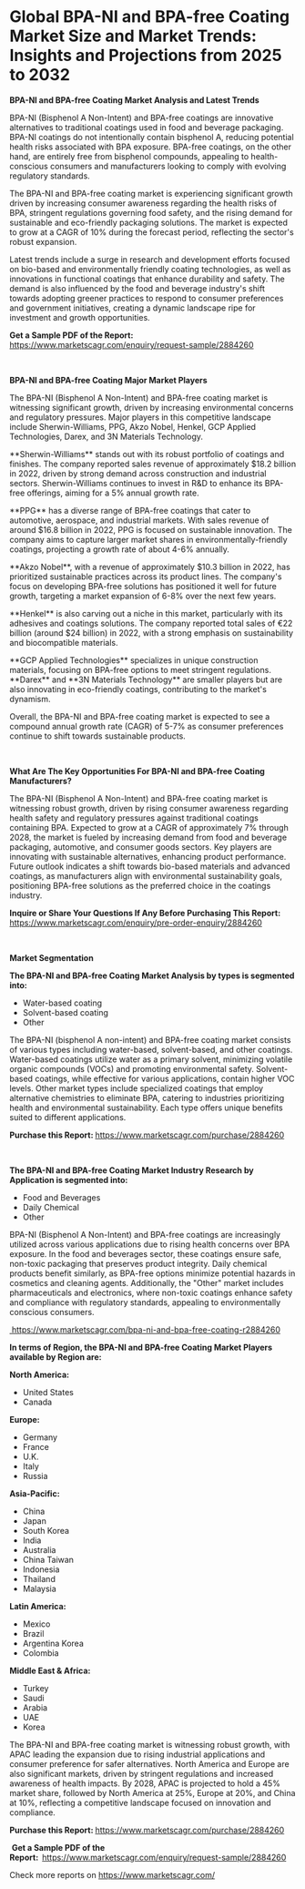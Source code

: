 <p><h1>Global BPA-NI and BPA-free Coating Market Size and Market Trends: Insights and Projections from 2025 to 2032</h1></p><p><strong>BPA-NI and BPA-free Coating Market Analysis and Latest Trends</strong></p>
<p><p>BPA-NI (Bisphenol A Non-Intent) and BPA-free coatings are innovative alternatives to traditional coatings used in food and beverage packaging. BPA-NI coatings do not intentionally contain bisphenol A, reducing potential health risks associated with BPA exposure. BPA-free coatings, on the other hand, are entirely free from bisphenol compounds, appealing to health-conscious consumers and manufacturers looking to comply with evolving regulatory standards.</p><p>The BPA-NI and BPA-free coating market is experiencing significant growth driven by increasing consumer awareness regarding the health risks of BPA, stringent regulations governing food safety, and the rising demand for sustainable and eco-friendly packaging solutions. The market is expected to grow at a CAGR of 10% during the forecast period, reflecting the sector's robust expansion.</p><p>Latest trends include a surge in research and development efforts focused on bio-based and environmentally friendly coating technologies, as well as innovations in functional coatings that enhance durability and safety. The demand is also influenced by the food and beverage industry's shift towards adopting greener practices to respond to consumer preferences and government initiatives, creating a dynamic landscape ripe for investment and growth opportunities.</p></p>
<p><strong>Get a Sample PDF of the Report:&nbsp;</strong> <a href="https://www.marketscagr.com/enquiry/request-sample/2884260?utm_campaign=3068&utm_medium=2&utm_source=Github&utm_content=ia&utm_term=13032025&utm_id=bpa-ni-and-bpa-free-coating">https://www.marketscagr.com/enquiry/request-sample/2884260</a></p>
<p>&nbsp;</p>
<p><strong>BPA-NI and BPA-free Coating Major Market Players</strong></p>
<p><p>The BPA-NI (Bisphenol A Non-Intent) and BPA-free coating market is witnessing significant growth, driven by increasing environmental concerns and regulatory pressures. Major players in this competitive landscape include Sherwin-Williams, PPG, Akzo Nobel, Henkel, GCP Applied Technologies, Darex, and 3N Materials Technology.</p><p>**Sherwin-Williams** stands out with its robust portfolio of coatings and finishes. The company reported sales revenue of approximately $18.2 billion in 2022, driven by strong demand across construction and industrial sectors. Sherwin-Williams continues to invest in R&D to enhance its BPA-free offerings, aiming for a 5% annual growth rate.</p><p>**PPG** has a diverse range of BPA-free coatings that cater to automotive, aerospace, and industrial markets. With sales revenue of around $16.8 billion in 2022, PPG is focused on sustainable innovation. The company aims to capture larger market shares in environmentally-friendly coatings, projecting a growth rate of about 4-6% annually.</p><p>**Akzo Nobel**, with a revenue of approximately $10.3 billion in 2022, has prioritized sustainable practices across its product lines. The company's focus on developing BPA-free solutions has positioned it well for future growth, targeting a market expansion of 6-8% over the next few years.</p><p>**Henkel** is also carving out a niche in this market, particularly with its adhesives and coatings solutions. The company reported total sales of €22 billion (around $24 billion) in 2022, with a strong emphasis on sustainability and biocompatible materials.</p><p>**GCP Applied Technologies** specializes in unique construction materials, focusing on BPA-free options to meet stringent regulations. **Darex** and **3N Materials Technology** are smaller players but are also innovating in eco-friendly coatings, contributing to the market's dynamism.</p><p>Overall, the BPA-NI and BPA-free coating market is expected to see a compound annual growth rate (CAGR) of 5-7% as consumer preferences continue to shift towards sustainable products.</p></p>
<p>&nbsp;</p>
<p><strong>What Are The Key Opportunities For BPA-NI and BPA-free Coating Manufacturers?</strong></p>
<p><p>The BPA-NI (Bisphenol A Non-Intent) and BPA-free coating market is witnessing robust growth, driven by rising consumer awareness regarding health safety and regulatory pressures against traditional coatings containing BPA. Expected to grow at a CAGR of approximately 7% through 2028, the market is fueled by increasing demand from food and beverage packaging, automotive, and consumer goods sectors. Key players are innovating with sustainable alternatives, enhancing product performance. Future outlook indicates a shift towards bio-based materials and advanced coatings, as manufacturers align with environmental sustainability goals, positioning BPA-free solutions as the preferred choice in the coatings industry.</p></p>
<p><strong>Inquire or Share Your Questions If Any Before Purchasing This Report:</strong> <a href="https://www.marketscagr.com/enquiry/pre-order-enquiry/2884260?utm_campaign=3068&utm_medium=2&utm_source=Github&utm_content=ia&utm_term=13032025&utm_id=bpa-ni-and-bpa-free-coating">https://www.marketscagr.com/enquiry/pre-order-enquiry/2884260</a></p>
<p>&nbsp;</p>
<p><strong>Market Segmentation</strong></p>
<p><strong>The BPA-NI and BPA-free Coating Market Analysis by types is segmented into:</strong></p>
<p><ul><li>Water-based coating</li><li>Solvent-based coating</li><li>Other</li></ul></p>
<p><p>The BPA-NI (bisphenol A non-intent) and BPA-free coating market consists of various types including water-based, solvent-based, and other coatings. Water-based coatings utilize water as a primary solvent, minimizing volatile organic compounds (VOCs) and promoting environmental safety. Solvent-based coatings, while effective for various applications, contain higher VOC levels. Other market types include specialized coatings that employ alternative chemistries to eliminate BPA, catering to industries prioritizing health and environmental sustainability. Each type offers unique benefits suited to different applications.</p></p>
<p><strong>Purchase this Report:&nbsp;</strong><a href="https://www.marketscagr.com/purchase/2884260?utm_campaign=3068&utm_medium=2&utm_source=Github&utm_content=ia&utm_term=13032025&utm_id=bpa-ni-and-bpa-free-coating">https://www.marketscagr.com/purchase/2884260</a></p>
<p>&nbsp;</p>
<p><strong>The BPA-NI and BPA-free Coating Market Industry Research by Application is segmented into:</strong></p>
<p><ul><li>Food and Beverages</li><li>Daily Chemical</li><li>Other</li></ul></p>
<p><p>BPA-NI (Bisphenol A Non-Intent) and BPA-free coatings are increasingly utilized across various applications due to rising health concerns over BPA exposure. In the food and beverages sector, these coatings ensure safe, non-toxic packaging that preserves product integrity. Daily chemical products benefit similarly, as BPA-free options minimize potential hazards in cosmetics and cleaning agents. Additionally, the "Other" market includes pharmaceuticals and electronics, where non-toxic coatings enhance safety and compliance with regulatory standards, appealing to environmentally conscious consumers.</p></p>
<p><a href="https://www.marketscagr.com/bpa-ni-and-bpa-free-coating-r2884260?utm_campaign=3068&utm_medium=2&utm_source=Github&utm_content=ia&utm_term=13032025&utm_id=bpa-ni-and-bpa-free-coating">&nbsp;https://www.marketscagr.com/bpa-ni-and-bpa-free-coating-r2884260</a></p>
<p><strong>In terms of Region, the BPA-NI and BPA-free Coating Market Players available by Region are:</strong></p>
<p>
    <p> <strong> North America: </strong>
        <ul>
            <li>United States</li>
            <li>Canada</li>
        </ul>
        </p> 
    <p> <strong> Europe: </strong>
        <ul>
            <li>Germany</li>
            <li>France</li>
            <li>U.K.</li>
            <li>Italy</li>
            <li>Russia</li>
        </ul>
        </p> 
    <p> <strong> Asia-Pacific: </strong>
        <ul>
            <li>China</li>
            <li>Japan</li>
            <li>South Korea</li>
            <li>India</li>
            <li>Australia</li>
            <li>China Taiwan</li>
            <li>Indonesia</li>
            <li>Thailand</li>
            <li>Malaysia</li>
        </ul>
        </p> 
    <p> <strong> Latin America: </strong>
        <ul>
            <li>Mexico</li>
            <li>Brazil</li>
            <li>Argentina Korea</li>
            <li>Colombia</li>
        </ul>
        </p> 
    <p> <strong> Middle East & Africa: </strong>
        <ul>
            <li>Turkey</li>
            <li>Saudi</li>
            <li>Arabia</li>
            <li>UAE</li>
            <li>Korea</li>
        </ul>
    </p>
    </p>
<p><p>The BPA-NI and BPA-free coating market is witnessing robust growth, with APAC leading the expansion due to rising industrial applications and consumer preference for safer alternatives. North America and Europe are also significant markets, driven by stringent regulations and increased awareness of health impacts. By 2028, APAC is projected to hold a 45% market share, followed by North America at 25%, Europe at 20%, and China at 10%, reflecting a competitive landscape focused on innovation and compliance.</p></p>
<p><strong>Purchase this Report: </strong><a href="https://www.marketscagr.com/purchase/2884260?utm_campaign=3068&utm_medium=2&utm_source=Github&utm_content=ia&utm_term=13032025&utm_id=bpa-ni-and-bpa-free-coating">https://www.marketscagr.com/purchase/2884260</a></p>
<p>&nbsp;<strong>Get a Sample PDF of the Report:&nbsp;&nbsp;</strong><a href="https://www.marketscagr.com/enquiry/request-sample/2884260?utm_campaign=3068&utm_medium=2&utm_source=Github&utm_content=ia&utm_term=13032025&utm_id=bpa-ni-and-bpa-free-coating">https://www.marketscagr.com/enquiry/request-sample/2884260</a></p>
<p><strong></strong></p>
<p>Check more reports on <a href="https://www.marketscagr.com/?utm_campaign=3068&utm_medium=2&utm_source=Github&utm_content=ia&utm_term=13032025&utm_id=bpa-ni-and-bpa-free-coating">https://www.marketscagr.com/</a></p>